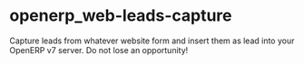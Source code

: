 openerp_web-leads-capture
=========================

Capture leads from whatever website form and insert them as lead into your OpenERP v7 server. Do not lose an opportunity!
